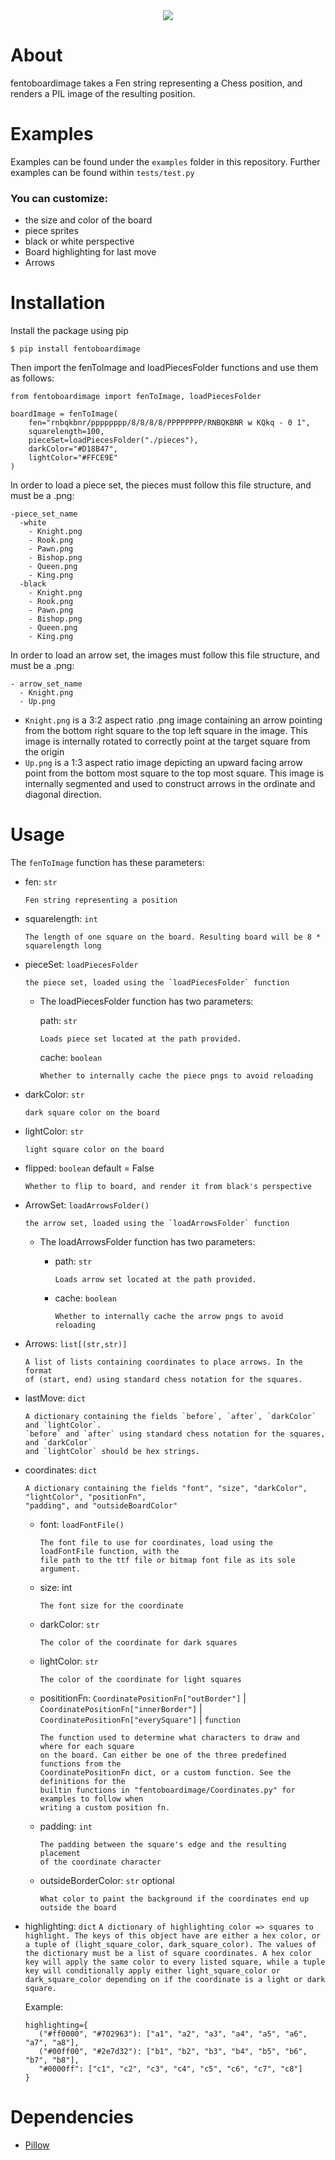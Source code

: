 

<div align="center">
  <img src="https://raw.githubusercontent.com/reedkrawiec/fenToBoardImage/main/documentation/logo.png" />
</div>

# About

fentoboardimage takes a Fen string representing a Chess position, and renders a PIL image of the resulting position.

# Examples

Examples can be found under the `examples` folder in this repository. 
Further examples can be found within `tests/test.py`

###  You can customize:
- the size and color of the board
- piece sprites
- black or white perspective
- Board highlighting for last move
- Arrows

# Installation

Install the package using pip
```
$ pip install fentoboardimage
```

Then import the fenToImage and loadPiecesFolder functions and use them as follows:
```
from fentoboardimage import fenToImage, loadPiecesFolder

boardImage = fenToImage(
	fen="rnbqkbnr/pppppppp/8/8/8/8/PPPPPPPP/RNBQKBNR w KQkq - 0 1",
	squarelength=100,
	pieceSet=loadPiecesFolder("./pieces"),
	darkColor="#D18B47",
	lightColor="#FFCE9E"
)
```

In order to load a piece set, the pieces must follow this file structure, and must be a .png:
```
-piece_set_name
  -white
    - Knight.png
    - Rook.png
    - Pawn.png
    - Bishop.png
    - Queen.png
    - King.png
  -black
    - Knight.png
    - Rook.png
    - Pawn.png
    - Bishop.png
    - Queen.png
    - King.png
```


In order to load an arrow set, the images must follow this file structure, and must be a .png:
```
- arrow_set_name
  - Knight.png
  - Up.png
```

- `Knight.png` is a 3:2 aspect ratio .png image containing an arrow pointing from the bottom right square to the top left square in the image. This image is internally rotated to correctly point at the target square from the origin
- `Up.png` is a 1:3 aspect ratio image depicting an upward facing arrow point from the bottom most square to the top most square. This image is internally segmented and used to construct arrows in the ordinate and diagonal direction.

# Usage

The `fenToImage` function has these parameters:

- fen: `str`

	  Fen string representing a position

- squarelength: `int`

	  The length of one square on the board. Resulting board will be 8 * squarelength long

- pieceSet: `loadPiecesFolder`

	  the piece set, loaded using the `loadPiecesFolder` function

	- The loadPiecesFolder function has two parameters:

       path: `str`

          Loads piece set located at the path provided.

      cache: `boolean`

          Whether to internally cache the piece pngs to avoid reloading

- darkColor: `str`

	  dark square color on the board

- lightColor: `str`

	  light square color on the board

- flipped: `boolean` default = False

	  Whether to flip to board, and render it from black's perspective

- ArrowSet: `loadArrowsFolder()`

	  the arrow set, loaded using the `loadArrowsFolder` function

	- The loadArrowsFolder function has two parameters:

      - path: `str`

	        Loads arrow set located at the path provided.

	  - cache: `boolean`

	        Whether to internally cache the arrow pngs to avoid reloading

- Arrows: `list[(str,str)]`

	  A list of lists containing coordinates to place arrows. In the format
	  of (start, end) using standard chess notation for the squares.
- lastMove: `dict`
	
	  A dictionary containing the fields `before`, `after`, `darkColor` and `lightColor`. 
	  `before` and `after` using standard chess notation for the squares, and `darkColor`
	  and `lightColor` should be hex strings.

- coordinates: `dict`
     
      A dictionary containing the fields "font", "size", "darkColor", "lightColor", "positionFn",
      "padding", and "outsideBoardColor"
	   
	 - font: `loadFontFile()`
       
           The font file to use for coordinates, load using the loadFontFile function, with the
           file path to the ttf file or bitmap font file as its sole argument. 
   - size: int

         The font size for the coordinate
   - darkColor: `str`
    
         The color of the coordinate for dark squares
   -  lightColor: `str`
        
          The color of the coordinate for light squares
   -  posititionFn: `CoordinatePositionFn["outBorder"]` | `CoordinatePositionFn["innerBorder"]` | `CoordinatePositionFn["everySquare"]` | `function`
   
          The function used to determine what characters to draw and where for each square
          on the board. Can either be one of the three predefined functions from the
          CoordinatePositionFn dict, or a custom function. See the definitions for the
          builtin functions in "fentoboardimage/Coordinates.py" for examples to follow when
          writing a custom position fn.
   - padding: `int`
   
		 The padding between the square's edge and the resulting placement
		 of the coordinate character 
   - outsideBorderColor: `str` optional
   
         What color to paint the background if the coordinates end up outside the board
    

- highlighting: `dict`
  `A dictionary of highlighting color => squares to highlight. The keys of this object have are either a hex color, or a tuple of (light_square_color, dark_square_color). The values of the dictionary must be a list of square coordinates. A hex color key will apply the same color to every listed square, while a tuple key will conditionally apply either light_square_color or dark_square_color depending on if the coordinate is a light or dark square.`
  
  Example:
  
      highlighting={
         ("#ff0000", "#702963"): ["a1", "a2", "a3", "a4", "a5", "a6", "a7", "a8"],
         ("#00ff00", "#2e7d32"): ["b1", "b2", "b3", "b4", "b5", "b6", "b7", "b8"],
         "#0000ff": ["c1", "c2", "c3", "c4", "c5", "c6", "c7", "c8"]
      }

  
  

# Dependencies
- [Pillow](https://pypi.org/project/Pillow/)

